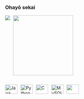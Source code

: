 ### Ohayō sekai

<div style="display: flex; gap: 10px;">
  <picture>
    <source
      srcset="https://github-readme-stats.vercel.app/api?username=Wkyouma&show_icons=true&theme=dark"
      media="(prefers-color-scheme: dark)"
    />
    <source
      srcset="https://github-readme-stats.vercel.app/api?username=Wkyouma&show_icons=true&theme=dark"
      media="(prefers-color-scheme: purple), (prefers-color-scheme: no-preference)"
    />
    <img src="https://github-readme-stats.vercel.app/api?username=Wkyouma&show_icons=true&theme=dark" />
  </picture>

  <a href="https://github.com/Wkyouma/convoychat">
    <img height=195 src="https://github-readme-stats.vercel.app/api/top-langs?username=Wkyouma&layout=compact&langs_count=8&card_width=220&theme=dark" />
  </a>
</div>

##

<div style="display: flex; gap: 10px;">
  <img height="30" width="40" src="https://cdn.jsdelivr.net/gh/devicons/devicon@latest/icons/java/java-original.svg" alt="Java" />
  <img height="30" width="40" src="https://cdn.jsdelivr.net/gh/devicons/devicon@latest/icons/python/python-original.svg" alt="Python" />
  <img height="30" width="40" src="https://cdn.jsdelivr.net/gh/devicons/devicon@latest/icons/c/c-original.svg" alt="C" />
  <img height="30" width="40" src="https://cdn.jsdelivr.net/gh/devicons/devicon@latest/icons/mysql/mysql-original.svg" alt="MySQL" />
  <img height="30" width="40" src="https://cdn.jsdelivr.net/gh/devicons/devicon@latest/icons/flask/flask-original.svg" />
</div>

